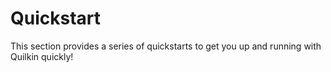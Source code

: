 # Quickstart

This section provides a series of quickstarts to get you up and running with Quilkin quickly! 